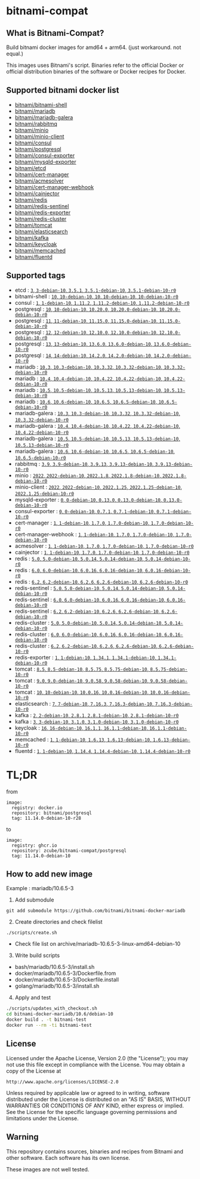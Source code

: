 # bitnami-compat
## What is Bitnami-Compat?
Build bitnami docker images for amd64 + arm64. (just workaround. not equal.)

This images uses Bitnami's script. Binaries refer to the official Docker or official distribution binaries of the software or Docker recipes for Docker.

## Supported bitnami docker list
  * [bitnami/bitnami-shell](https://github.com/bitnami/bitnami-docker-bitnami-shell)
  * [bitnami/mariadb](https://github.com/bitnami/bitnami-docker-mariadb)
  * [bitnami/mariadb-galera](https://github.com/bitnami/bitnami-docker-mariadb-galera)
  * [bitnami/rabbitmq](https://github.com/bitnami/bitnami-docker-rabbitmq)
  * [bitnami/minio](https://github.com/bitnami/bitnami-docker-minio)
  * [bitnami/minio-client](https://github.com/bitnami/bitnami-docker-minio-client)
  * [bitnami/consul](https://github.com/bitnami/bitnami-docker-consul)
  * [bitnami/postgresql](https://github.com/bitnami/bitnami-docker-postgresql)
  * [bitnami/consul-exporter](https://github.com/bitnami/bitnami-docker-consul-exporter)
  * [bitnami/mysqld-exporter](https://github.com/bitnami/bitnami-docker-mysqld-exporter)
  * [bitnami/etcd](https://github.com/bitnami/bitnami-docker-etcd)
  * [bitnami/cert-manager](https://github.com/bitnami/bitnami-docker-cert-manager)
  * [bitnami/acmesolver](https://github.com/bitnami/bitnami-docker-acmesolver)
  * [bitnami/cert-manager-webhook](https://github.com/bitnami/bitnami-docker-cert-manager-webhook)
  * [bitnami/cainjector](https://github.com/bitnami/bitnami-docker-cainjector)
  * [bitnami/redis](https://github.com/bitnami/bitnami-docker-redis)
  * [bitnami/redis-sentinel](https://github.com/bitnami/bitnami-docker-redis-sentinel)
  * [bitnami/redis-exporter](https://github.com/bitnami/bitnami-docker-redis-exporter)
  * [bitnami/redis-cluster](https://github.com/bitnami/bitnami-docker-redis-cluster)
  * [bitnami/tomcat](https://github.com/bitnami/bitnami-docker-tomcat)
  * [bitnami/elasticsearch](https://github.com/bitnami/bitnami-docker-elasticsearch)
  * [bitnami/kafka](https://github.com/bitnami/bitnami-docker-kafka)
  * [bitnami/keycloak](https://github.com/bitnami/bitnami-docker-keycloak)
  * [bitnami/memcached](https://github.com/bitnami/bitnami-docker-memcached)
  * [bitnami/fluentd](https://github.com/bitnami/bitnami-docker-fluentd)

## Supported tags

* etcd : [`3`, `3-debian-10`, `3.5.1`, `3.5.1-debian-10`, `3.5.1-debian-10-r0`](https://github.com/zcube/bitnami-compat/pkgs/container/bitnami-compat%2Fetcd)
* bitnami-shell : [`10`, `10-debian-10`, `10`, `10-debian-10`, `10-debian-10-r0`](https://github.com/zcube/bitnami-compat/pkgs/container/bitnami-compat%2Fbitnami-shell)
* consul : [`1`, `1-debian-10`, `1.11.2`, `1.11.2-debian-10`, `1.11.2-debian-10-r0`](https://github.com/zcube/bitnami-compat/pkgs/container/bitnami-compat%2Fconsul)
* postgresql : [`10`, `10-debian-10`, `10.20.0`, `10.20.0-debian-10`, `10.20.0-debian-10-r0`](https://github.com/zcube/bitnami-compat/pkgs/container/bitnami-compat%2Fpostgresql)
* postgresql : [`11`, `11-debian-10`, `11.15.0`, `11.15.0-debian-10`, `11.15.0-debian-10-r0`](https://github.com/zcube/bitnami-compat/pkgs/container/bitnami-compat%2Fpostgresql)
* postgresql : [`12`, `12-debian-10`, `12.10.0`, `12.10.0-debian-10`, `12.10.0-debian-10-r0`](https://github.com/zcube/bitnami-compat/pkgs/container/bitnami-compat%2Fpostgresql)
* postgresql : [`13`, `13-debian-10`, `13.6.0`, `13.6.0-debian-10`, `13.6.0-debian-10-r0`](https://github.com/zcube/bitnami-compat/pkgs/container/bitnami-compat%2Fpostgresql)
* postgresql : [`14`, `14-debian-10`, `14.2.0`, `14.2.0-debian-10`, `14.2.0-debian-10-r0`](https://github.com/zcube/bitnami-compat/pkgs/container/bitnami-compat%2Fpostgresql)
* mariadb : [`10.3`, `10.3-debian-10`, `10.3.32`, `10.3.32-debian-10`, `10.3.32-debian-10-r0`](https://github.com/zcube/bitnami-compat/pkgs/container/bitnami-compat%2Fmariadb)
* mariadb : [`10.4`, `10.4-debian-10`, `10.4.22`, `10.4.22-debian-10`, `10.4.22-debian-10-r0`](https://github.com/zcube/bitnami-compat/pkgs/container/bitnami-compat%2Fmariadb)
* mariadb : [`10.5`, `10.5-debian-10`, `10.5.13`, `10.5.13-debian-10`, `10.5.13-debian-10-r0`](https://github.com/zcube/bitnami-compat/pkgs/container/bitnami-compat%2Fmariadb)
* mariadb : [`10.6`, `10.6-debian-10`, `10.6.5`, `10.6.5-debian-10`, `10.6.5-debian-10-r0`](https://github.com/zcube/bitnami-compat/pkgs/container/bitnami-compat%2Fmariadb)
* mariadb-galera : [`10.3`, `10.3-debian-10`, `10.3.32`, `10.3.32-debian-10`, `10.3.32-debian-10-r0`](https://github.com/zcube/bitnami-compat/pkgs/container/bitnami-compat%2Fmariadb-galera)
* mariadb-galera : [`10.4`, `10.4-debian-10`, `10.4.22`, `10.4.22-debian-10`, `10.4.22-debian-10-r0`](https://github.com/zcube/bitnami-compat/pkgs/container/bitnami-compat%2Fmariadb-galera)
* mariadb-galera : [`10.5`, `10.5-debian-10`, `10.5.13`, `10.5.13-debian-10`, `10.5.13-debian-10-r0`](https://github.com/zcube/bitnami-compat/pkgs/container/bitnami-compat%2Fmariadb-galera)
* mariadb-galera : [`10.6`, `10.6-debian-10`, `10.6.5`, `10.6.5-debian-10`, `10.6.5-debian-10-r0`](https://github.com/zcube/bitnami-compat/pkgs/container/bitnami-compat%2Fmariadb-galera)
* rabbitmq : [`3.9`, `3.9-debian-10`, `3.9.13`, `3.9.13-debian-10`, `3.9.13-debian-10-r0`](https://github.com/zcube/bitnami-compat/pkgs/container/bitnami-compat%2Frabbitmq)
* minio : [`2022`, `2022-debian-10`, `2022.1.8`, `2022.1.8-debian-10`, `2022.1.8-debian-10-r0`](https://github.com/zcube/bitnami-compat/pkgs/container/bitnami-compat%2Fminio)
* minio-client : [`2022`, `2022-debian-10`, `2022.1.25`, `2022.1.25-debian-10`, `2022.1.25-debian-10-r0`](https://github.com/zcube/bitnami-compat/pkgs/container/bitnami-compat%2Fminio-client)
* mysqld-exporter : [`0`, `0-debian-10`, `0.13.0`, `0.13.0-debian-10`, `0.13.0-debian-10-r0`](https://github.com/zcube/bitnami-compat/pkgs/container/bitnami-compat%2Fmysqld-exporter)
* consul-exporter : [`0`, `0-debian-10`, `0.7.1`, `0.7.1-debian-10`, `0.7.1-debian-10-r0`](https://github.com/zcube/bitnami-compat/pkgs/container/bitnami-compat%2Fconsul-exporter)
* cert-manager : [`1`, `1-debian-10`, `1.7.0`, `1.7.0-debian-10`, `1.7.0-debian-10-r0`](https://github.com/zcube/bitnami-compat/pkgs/container/bitnami-compat%2Fcert-manager)
* cert-manager-webhook : [`1`, `1-debian-10`, `1.7.0`, `1.7.0-debian-10`, `1.7.0-debian-10-r0`](https://github.com/zcube/bitnami-compat/pkgs/container/bitnami-compat%2Fcert-manager-webhook)
* acmesolver : [`1`, `1-debian-10`, `1.7.0`, `1.7.0-debian-10`, `1.7.0-debian-10-r0`](https://github.com/zcube/bitnami-compat/pkgs/container/bitnami-compat%2Facmesolver)
* cainjector : [`1`, `1-debian-10`, `1.7.0`, `1.7.0-debian-10`, `1.7.0-debian-10-r0`](https://github.com/zcube/bitnami-compat/pkgs/container/bitnami-compat%2Fcainjector)
* redis : [`5.0`, `5.0-debian-10`, `5.0.14`, `5.0.14-debian-10`, `5.0.14-debian-10-r0`](https://github.com/zcube/bitnami-compat/pkgs/container/bitnami-compat%2Fredis)
* redis : [`6.0`, `6.0-debian-10`, `6.0.16`, `6.0.16-debian-10`, `6.0.16-debian-10-r0`](https://github.com/zcube/bitnami-compat/pkgs/container/bitnami-compat%2Fredis)
* redis : [`6.2`, `6.2-debian-10`, `6.2.6`, `6.2.6-debian-10`, `6.2.6-debian-10-r0`](https://github.com/zcube/bitnami-compat/pkgs/container/bitnami-compat%2Fredis)
* redis-sentinel : [`5.0`, `5.0-debian-10`, `5.0.14`, `5.0.14-debian-10`, `5.0.14-debian-10-r0`](https://github.com/zcube/bitnami-compat/pkgs/container/bitnami-compat%2Fredis-sentinel)
* redis-sentinel : [`6.0`, `6.0-debian-10`, `6.0.16`, `6.0.16-debian-10`, `6.0.16-debian-10-r0`](https://github.com/zcube/bitnami-compat/pkgs/container/bitnami-compat%2Fredis-sentinel)
* redis-sentinel : [`6.2`, `6.2-debian-10`, `6.2.6`, `6.2.6-debian-10`, `6.2.6-debian-10-r0`](https://github.com/zcube/bitnami-compat/pkgs/container/bitnami-compat%2Fredis-sentinel)
* redis-cluster : [`5.0`, `5.0-debian-10`, `5.0.14`, `5.0.14-debian-10`, `5.0.14-debian-10-r0`](https://github.com/zcube/bitnami-compat/pkgs/container/bitnami-compat%2Fredis-cluster)
* redis-cluster : [`6.0`, `6.0-debian-10`, `6.0.16`, `6.0.16-debian-10`, `6.0.16-debian-10-r0`](https://github.com/zcube/bitnami-compat/pkgs/container/bitnami-compat%2Fredis-cluster)
* redis-cluster : [`6.2`, `6.2-debian-10`, `6.2.6`, `6.2.6-debian-10`, `6.2.6-debian-10-r0`](https://github.com/zcube/bitnami-compat/pkgs/container/bitnami-compat%2Fredis-cluster)
* redis-exporter : [`1`, `1-debian-10`, `1.34.1`, `1.34.1-debian-10`, `1.34.1-debian-10-r0`](https://github.com/zcube/bitnami-compat/pkgs/container/bitnami-compat%2Fredis-exporter)
* tomcat : [`8.5`, `8.5-debian-10`, `8.5.75`, `8.5.75-debian-10`, `8.5.75-debian-10-r0`](https://github.com/zcube/bitnami-compat/pkgs/container/bitnami-compat%2Ftomcat)
* tomcat : [`9.0`, `9.0-debian-10`, `9.0.58`, `9.0.58-debian-10`, `9.0.58-debian-10-r0`](https://github.com/zcube/bitnami-compat/pkgs/container/bitnami-compat%2Ftomcat)
* tomcat : [`10`, `10-debian-10`, `10.0.16`, `10.0.16-debian-10`, `10.0.16-debian-10-r0`](https://github.com/zcube/bitnami-compat/pkgs/container/bitnami-compat%2Ftomcat)
* elasticsearch : [`7`, `7-debian-10`, `7.16.3`, `7.16.3-debian-10`, `7.16.3-debian-10-r0`](https://github.com/zcube/bitnami-compat/pkgs/container/bitnami-compat%2Felasticsearch)
* kafka : [`2`, `2-debian-10`, `2.8.1`, `2.8.1-debian-10`, `2.8.1-debian-10-r0`](https://github.com/zcube/bitnami-compat/pkgs/container/bitnami-compat%2Fkafka)
* kafka : [`3`, `3-debian-10`, `3.1.0`, `3.1.0-debian-10`, `3.1.0-debian-10-r0`](https://github.com/zcube/bitnami-compat/pkgs/container/bitnami-compat%2Fkafka)
* keycloak : [`16`, `16-debian-10`, `16.1.1`, `16.1.1-debian-10`, `16.1.1-debian-10-r0`](https://github.com/zcube/bitnami-compat/pkgs/container/bitnami-compat%2Fkeycloak)
* memcached : [`1`, `1-debian-10`, `1.6.13`, `1.6.13-debian-10`, `1.6.13-debian-10-r0`](https://github.com/zcube/bitnami-compat/pkgs/container/bitnami-compat%2Fmemcached)
* fluentd : [`1`, `1-debian-10`, `1.14.4`, `1.14.4-debian-10`, `1.14.4-debian-10-r0`](https://github.com/zcube/bitnami-compat/pkgs/container/bitnami-compat%2Ffluentd)

# TL;DR
from
```
image:
  registry: docker.io
  repository: bitnami/postgresql
  tag: 11.14.0-debian-10-r28
```
to
```
image:
  registry: ghcr.io
  repository: zcube/bitnami-compat/postgresql
  tag: 11.14.0-debian-10
```

## How to add new image

Example : mariadb/10.6.5-3

1. Add submodule
  ```
  git add submodule https://github.com/bitnami/bitnami-docker-mariadb
  ```

2. Create directories and check filelist
  ```
  ./scripts/create.sh
  ```
  * Check file list on archive/mariadb-10.6.5-3-linux-amd64-debian-10

3. Write build scripts
  * bash/mariadb/10.6.5-3/install.sh
  * docker/mariadb/10.6.5-3/Dockerfile.from
  * docker/mariadb/10.6.5-3/Dockerfile.install
  * golang/mariadb/10.6.5-3/install.sh

4. Apply and test
  ```bash
  ./scripts/updates_with_checkout.sh 
  cd bitnami-docker-mariadb/10.6/debian-10
  docker build . -t bitnami-test
  docker run --rm -ti bitnami-test
  ```

## License

Licensed under the Apache License, Version 2.0 (the "License");
you may not use this file except in compliance with the License.
You may obtain a copy of the License at

    http://www.apache.org/licenses/LICENSE-2.0

Unless required by applicable law or agreed to in writing, software
distributed under the License is distributed on an "AS IS" BASIS,
WITHOUT WARRANTIES OR CONDITIONS OF ANY KIND, either express or implied.
See the License for the specific language governing permissions and
limitations under the License.

## Warning

This repository contains sources, binaries and recipes from Bitnami and other software. Each software has its own license.

These images are not well tested.
